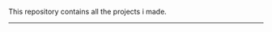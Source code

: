 This repository contains all the projects i made.

________________________________________________________________________________________________________________________________________________________________________
